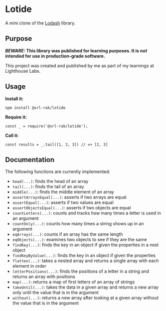 # Lotide

A mini clone of the [Lodash](https://lodash.com) library.

## Purpose

**_BEWARE:_ This library was published for learning purposes. It is _not_ intended for use in production-grade software.**

This project was created and published by me as part of my learnings at Lighthouse Labs. 

## Usage

**Install it:**

`npm install @srl-rak/lotide`

**Require it:**

`const _ = require('@srl-rak/lotide');`

**Call it:**

`const results = _.tail([1, 2, 3]) // => [2, 3]`

## Documentation

The following functions are currently implemented:

* `head(...)`: finds the head of an array
* `tail(...)`: finds the tail of an array
* `middle(...)`: finds the middle element of an array
* `assertArraysEqual(...)`: asserts if two arrays are equal
* `assertEqual(...)`: asserts if two values are equal
* `assertObjectsEqual(...)`: asserts if two objects are equal
* `countLetters(...)`: counts and tracks how many times a letter is used in an argument
* `countOnly(...)`: counts how many times a string shows up in an argument
* `eqArrays(...)`: counts if an array has the same length
* `eqObjects(...)`: examines two objects to see if they are the same
* `findKey(...)`: finds the key in an object if given the properties in a nest object
* `findKeyByValue(...)`: finds the key in an object if given the properties
* `flatten(...)`: takes a nested array and returns a single array with each element in order
* `letterPositions(...)`: finds the positions of a letter in a string and returns an array with positions
* `map(...)`: returns a map of first letters of an array of strings
* `takeUntil(...)`: takes the data in a given array and returns a new array only until the value that is in the argument
* `without(...)`: returns a new array after looking at a given array without the value that is in the argument
